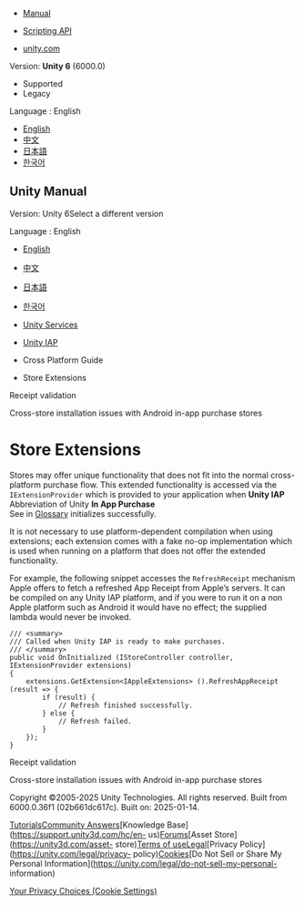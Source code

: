 [](https://docs.unity3d.com)

  * [Manual](../Manual/index.html)
  * [Scripting API](../ScriptReference/index.html)

  * [unity.com](https://unity.com/)

Version: **Unity 6** (6000.0)

  * Supported
  * Legacy

Language : English

  * [English](/Manual/UnityIAPStoreExtensions.html)
  * [中文](/cn/current/Manual/UnityIAPStoreExtensions.html)
  * [日本語](/ja/current/Manual/UnityIAPStoreExtensions.html)
  * [한국어](/kr/current/Manual/UnityIAPStoreExtensions.html)

[](https://docs.unity3d.com)

## Unity Manual

Version: Unity 6Select a different version

Language : English

  * [English](/Manual/UnityIAPStoreExtensions.html)
  * [中文](/cn/current/Manual/UnityIAPStoreExtensions.html)
  * [日本語](/ja/current/Manual/UnityIAPStoreExtensions.html)
  * [한국어](/kr/current/Manual/UnityIAPStoreExtensions.html)

  * [Unity Services](UnityServices.html)
  * [Unity IAP](UnityIAP.html)
  * Cross Platform Guide
  * Store Extensions

[](UnityIAPValidatingReceipts.html)

Receipt validation

[](UnityIAPCrossStoreInstallationIssues.html)

Cross-store installation issues with Android in-app purchase stores

# Store Extensions

Stores may offer unique functionality that does not fit into the normal cross-
platform purchase flow. This extended functionality is accessed via the
`IExtensionProvider` which is provided to your application when **Unity IAP**
Abbreviation of Unity **In App Purchase**  
See in [Glossary](Glossary.html#UnityIAP) initializes successfully.

It is not necessary to use platform-dependent compilation when using
extensions; each extension comes with a fake no-op implementation which is
used when running on a platform that does not offer the extended
functionality.

For example, the following snippet accesses the `RefreshReceipt` mechanism
Apple offers to fetch a refreshed App Receipt from Apple’s servers. It can be
compiled on any Unity IAP platform, and if you were to run it on a non Apple
platform such as Android it would have no effect; the supplied lambda would
never be invoked.

    
    
    /// <summary>
    /// Called when Unity IAP is ready to make purchases.
    /// </summary>
    public void OnInitialized (IStoreController controller, IExtensionProvider extensions)
    {
        extensions.GetExtension<IAppleExtensions> ().RefreshAppReceipt (result => {
            if (result) {
                // Refresh finished successfully.
            } else {
                // Refresh failed.
            }
        });
    }
    

[](UnityIAPValidatingReceipts.html)

Receipt validation

[](UnityIAPCrossStoreInstallationIssues.html)

Cross-store installation issues with Android in-app purchase stores

Copyright ©2005-2025 Unity Technologies. All rights reserved. Built from
6000.0.36f1 (02b661dc617c). Built on: 2025-01-14.

[Tutorials](https://learn.unity.com/)[Community
Answers](https://answers.unity3d.com)[Knowledge
Base](https://support.unity3d.com/hc/en-
us)[Forums](https://forum.unity3d.com)[Asset Store](https://unity3d.com/asset-
store)[Terms of
use](https://docs.unity3d.com/Manual/TermsOfUse.html)[Legal](https://unity.com/legal)[Privacy
Policy](https://unity.com/legal/privacy-
policy)[Cookies](https://unity.com/legal/cookie-policy)[Do Not Sell or Share
My Personal Information](https://unity.com/legal/do-not-sell-my-personal-
information)

[Your Privacy Choices (Cookie Settings)](javascript:void\(0\);)

